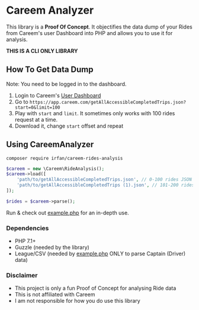 # Careem Analyzer
This library is a **Proof Of Concept**. It objectifies the data dump of your Rides from Careem's user Dashboard into PHP and allows you to use it for analysis.

**THIS IS A CLI ONLY LIBRARY**

## How To Get Data Dump
Note: You need to be logged in to the dashboard.

1. Login to Careem's [User Dashboard](https://app.careem.com/?lang=en)
2. Go to `https://app.careem.com/getAllAccessibleCompletedTrips.json?start=0&limit=100`
3. Play with `start` and `limit`. It sometimes only works with 100 rides request at a time.
4. Download it, change `start` offset and repeat

## Using CareemAnalyzer

`composer require irfan/careem-rides-analysis`

```php
$careem = new \Careem\RideAnalysis();
$careem->load([
    'path/to/getAllAccessibleCompletedTrips.json', // 0-100 rides JSON data
    'path/to/getAllAccessibleCompletedTrips (1).json', // 101-200 rides JSON data
]);

$rides = $careem->parse();
```

Run & check out [example.php](example.php) for an in-depth use.


### Dependencies
- PHP 7.1+
- Guzzle (needed by the library)
- League/CSV (needed by [example.php](example.php) ONLY to parse Captain (Driver) data)

### Disclaimer
- This project is only a fun Proof of Concept for analysing Ride data
- This is not affiliated with Careem
- I am not responsible for how you do use this library
